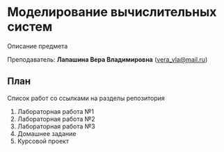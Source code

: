 # Моделирование вычислительных систем

Описание предмета

Преподаватель: **Лапашина Вера Владимировна** (vera_vla@mail.ru)

## План

Список работ со ссылками на разделы репозитория

1. Лабораторная работа №1
2. Лабораторная работа №2
3. Лабораторная работа №3
4. Домашнее задание
5. Курсовой проект
